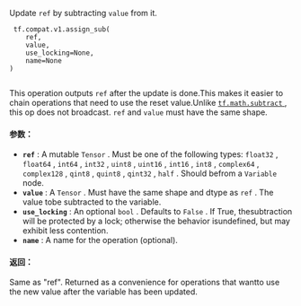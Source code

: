 Update  `ref`  by subtracting  `value`  from it.

```
 tf.compat.v1.assign_sub(
    ref,
    value,
    use_locking=None,
    name=None
)
 
```

This operation outputs  `ref`  after the update is done.This makes it easier to chain operations that need to use the reset value.Unlike [ `tf.math.subtract` ](https://tensorflow.google.cn/api_docs/python/tf/math/subtract), this op does not broadcast.  `ref`  and  `value` must have the same shape.

#### 参数：
- **`ref`** : A mutable  `Tensor` . Must be one of the following types:  `float32` , `float64` ,  `int64` ,  `int32` ,  `uint8` ,  `uint16` ,  `int16` ,  `int8` , `complex64` ,  `complex128` ,  `qint8` ,  `quint8` ,  `qint32` ,  `half` . Should befrom a  `Variable`  node.
- **`value`** : A  `Tensor` . Must have the same shape and dtype as  `ref` . The value tobe subtracted to the variable.
- **`use_locking`** : An optional  `bool` . Defaults to  `False` . If True, thesubtraction will be protected by a lock; otherwise the behavior isundefined, but may exhibit less contention.
- **`name`** : A name for the operation (optional).


#### 返回：
Same as "ref".  Returned as a convenience for operations that wantto use the new value after the variable has been updated.

